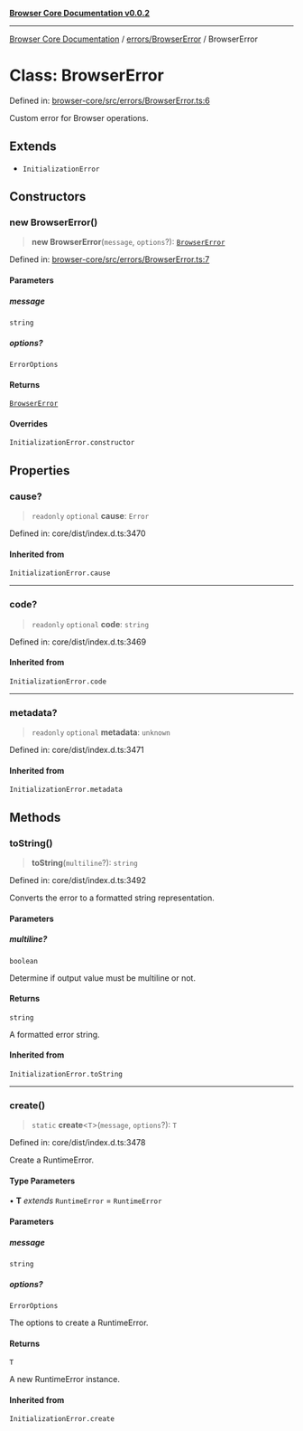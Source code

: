 [**Browser Core Documentation v0.0.2**](../../../README.md)

***

[Browser Core Documentation](../../../modules.md) / [errors/BrowserError](../README.md) / BrowserError

# Class: BrowserError

Defined in: [browser-core/src/errors/BrowserError.ts:6](https://github.com/stonemjs/browser-core/blob/58b3a039142f6865ef6912ef058985d46f08d508/src/errors/BrowserError.ts#L6)

Custom error for Browser operations.

## Extends

- `InitializationError`

## Constructors

### new BrowserError()

> **new BrowserError**(`message`, `options`?): [`BrowserError`](BrowserError.md)

Defined in: [browser-core/src/errors/BrowserError.ts:7](https://github.com/stonemjs/browser-core/blob/58b3a039142f6865ef6912ef058985d46f08d508/src/errors/BrowserError.ts#L7)

#### Parameters

##### message

`string`

##### options?

`ErrorOptions`

#### Returns

[`BrowserError`](BrowserError.md)

#### Overrides

`InitializationError.constructor`

## Properties

### cause?

> `readonly` `optional` **cause**: `Error`

Defined in: core/dist/index.d.ts:3470

#### Inherited from

`InitializationError.cause`

***

### code?

> `readonly` `optional` **code**: `string`

Defined in: core/dist/index.d.ts:3469

#### Inherited from

`InitializationError.code`

***

### metadata?

> `readonly` `optional` **metadata**: `unknown`

Defined in: core/dist/index.d.ts:3471

#### Inherited from

`InitializationError.metadata`

## Methods

### toString()

> **toString**(`multiline`?): `string`

Defined in: core/dist/index.d.ts:3492

Converts the error to a formatted string representation.

#### Parameters

##### multiline?

`boolean`

Determine if output value must be multiline or not.

#### Returns

`string`

A formatted error string.

#### Inherited from

`InitializationError.toString`

***

### create()

> `static` **create**\<`T`\>(`message`, `options`?): `T`

Defined in: core/dist/index.d.ts:3478

Create a RuntimeError.

#### Type Parameters

• **T** *extends* `RuntimeError` = `RuntimeError`

#### Parameters

##### message

`string`

##### options?

`ErrorOptions`

The options to create a RuntimeError.

#### Returns

`T`

A new RuntimeError instance.

#### Inherited from

`InitializationError.create`
